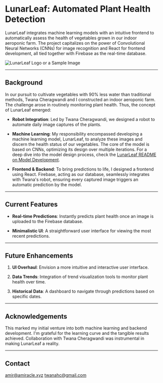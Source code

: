 # LunarLeaf: Automated Plant Health Detection 

LunarLeaf integrates machine learning models with an intuitive frontend to automatically assess the health of vegetables grown in our indoor aeroponic farm. The project capitalizes on the power of Convolutional Neural Networks (CNNs) for image recognition and React for frontend development, all tied together with Firebase as the real-time database.

![LunarLeaf Logo or a Sample Image](url_to_your_image)

---

## Background

In our pursuit to cultivate vegetables with 90% less water than traditional methods, Twana Cheragwandi and I constructed an indoor aeroponic farm. The challenge arose in routinely monitoring plant health. Thus, the concept of LunarLeaf emerged:

- **Robot Integration**: Led by Twana Cheragwandi, we designed a robot to automate daily image captures of the plants.
  
- **Machine Learning**: My responsibility encompassed developing a machine learning model, LunarLeaf, to analyze these images and discern the health status of our vegetables. The core of the model is based on CNNs, optimizing its design over multiple iterations. For a deep dive into the model design process, check the [LunarLeaf README on Model Development](link_to_detailed_model_readme).

- **Frontend & Backend**: To bring predictions to life, I designed a frontend using React. Firebase, acting as our database, seamlessly integrates with Twana's robot, ensuring every captured image triggers an automatic prediction by the model.

---

## Current Features

- **Real-time Predictions**: Instantly predicts plant health once an image is uploaded to the Firebase database.
  
- **Minimalistic UI**: A straightforward user interface for viewing the most recent predictions.

---

## Future Enhancements

1. **UI Overhaul**: Envision a more intuitive and interactive user interface.
  
2. **Data Trends**: Integration of trend visualization tools to monitor plant health over time.

3. **Historical Data**: A dashboard to navigate through predictions based on specific dates.

---

## Acknowledgements

This marked my initial venture into both machine learning and backend development. I'm grateful for the learning curve and the tangible results achieved. Collaboration with Twana Cheragwandi was instrumental in making LunarLeaf a reality.

---

## Contact

amir@amiracle.xyz
twanahc@gmail.com
